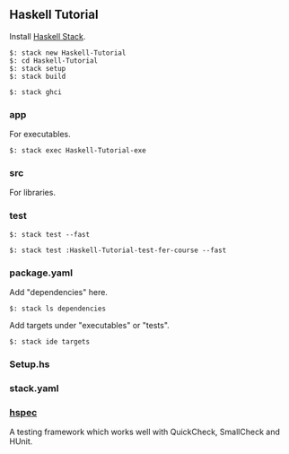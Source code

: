 ## Haskell Tutorial

Install [Haskell Stack](https://docs.haskellstack.org/en/stable/README/).  
```
$: stack new Haskell-Tutorial
$: cd Haskell-Tutorial
$: stack setup
$: stack build
```

```
$: stack ghci
```

### app

For executables.  

```
$: stack exec Haskell-Tutorial-exe
```

### src

For libraries.  

### test

```
$: stack test --fast

$: stack test :Haskell-Tutorial-test-fer-course --fast
```

### package.yaml

Add "dependencies" here.  

```
$: stack ls dependencies
```

Add targets under "executables" or "tests".  
```
$: stack ide targets
```

### Setup.hs

### stack.yaml



### [hspec](https://hspec.github.io/)

A testing framework which works well with QuickCheck, SmallCheck and HUnit.  
